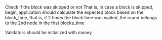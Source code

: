 Check if the block was skipped or not
That is, in case a block is skipped, begin_application should calculate the expected block based on the block_time, that is, if 2 times the block time was waited, the round belongs to the 2nd node in the first blocks_time

Validators should be initialized with money
